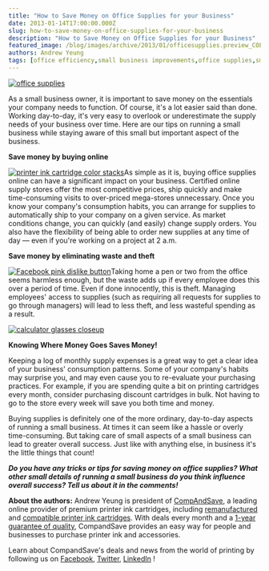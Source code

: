 ```yaml
---
title: "How to Save Money on Office Supplies for your Business"
date: 2013-01-14T17:00:00.000Z
slug: how-to-save-money-on-office-supplies-for-your-business
description: "How to Save Money on Office Supplies for your Business"
featured_image: /blog/images/archive/2013/01/officesupplies.preview_COLOURBOX2051446.jpeg
authors: Andrew Yeung
tags: [office efficiency,small business improvements,office supplies,small business resources,saving on office supplies]
---
```


[![office supplies](/blog/images/office-supplies.jpeg "office supplies")](/blog/images/office-supplies.jpeg)

As a small business owner, it is important to save money on the essentials your company needs to function. Of course, it's a lot easier said than done. Working day-to-day, it's very easy to overlook or underestimate the supply needs of your business over time. Here are our tips on running a small business while staying aware of this small but important aspect of the business.

**Save money by buying online**

[![printer ink cartridge color stacks](/blog/images/stacks-of-colored-printer-cartridges.jpeg "printer ink cartridge color stacks")](/blog/images/stacks-of-colored-printer-cartridges.jpeg)As simple as it is, buying office supplies online can have a significant impact on your business. Certified online supply stores offer the most competitive prices, ship quickly and make time-consuming visits to over-priced mega-stores unnecessary. Once you know your company's consumption habits, you can arrange for supplies to automatically ship to your company on a given service. As market conditions change, you can quickly (and easily) change supply orders. You also have the flexibility of being able to order new supplies at any time of day — even if you're working on a project at 2 a.m.

**Save money by eliminating waste and theft**

[![Facebook pink dislike button](/blog/images/red-dislike-hand.jpeg "Facebook pink dislike button")](/blog/images/red-dislike-hand.jpeg)Taking home a pen or two from the office seems harmless enough, but the waste adds up if every employee does this over a period of time. Even if done innocently, this is theft. Managing employees' access to supplies (such as requiring all requests for supplies to go through managers) will lead to less theft, and less wasteful spending as a result.

[![calculator glasses closeup](/blog/images/accountant-calculating-invoices.jpeg "calculator glasses closeup")](/blog/images/accountant-calculating-invoices.jpeg)

**Knowing Where Money Goes Saves Money!**

Keeping a log of monthly supply expenses is a great way to get a clear idea of your business' consumption patterns. Some of your company's habits may surprise you, and may even cause you to re-evaluate your purchasing practices. For example, if you are spending quite a bit on printing cartridges every month, consider purchasing discount cartridges in bulk. Not having to go to the store every week will save you both time and money.

Buying supplies is definitely one of the more ordinary, day-to-day aspects of running a small business. At times it can seem like a hassle or overly time-consuming. But taking care of small aspects of a small business can lead to greater overall success. Just like with anything else, in business it's the little things that count!

**_Do you have any tricks or tips for saving money on office supplies? What other small details of running a small business do you think influence overall success? Tell us about it in the comments!_**

  
**About the authors:** Andrew Yeung is president of [CompAndSave](https://www.compandsave.com/), a leading online provider of premium printer ink cartridges, including [remanufactured](https://www.compandsave.com/help) and [compatible printer ink cartridges](https://www.compandsave.com/help). With deals every month and a [1-year guarantee of quality](https://www.compandsave.com/help), CompandSave provides an easy way for people and businesses to purchase printer ink and accessories.

Learn about CompandSave's deals and news from the world of printing by following us on [Facebook](https://www.facebook.com/compandsave.ink), [Twitter](https://twitter.com/compandsave), [LinkedIn](https://www.linkedin.com) !